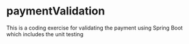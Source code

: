 # paymentValidation
This is a coding exercise for validating the payment using Spring Boot which includes the unit testing
